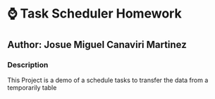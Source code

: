 # ⌚ Task Scheduler Homework

## Author: Josue Miguel Canaviri Martinez

### Description

This Project is a demo of a schedule tasks to transfer the data from a temporarily table
